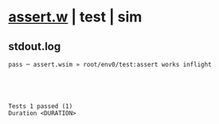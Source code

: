 # [assert.w](../../../../../examples/tests/valid/assert.w) | test | sim

## stdout.log
```log
pass ─ assert.wsim » root/env0/test:assert works inflight
 




Tests 1 passed (1) 
Duration <DURATION>

```

